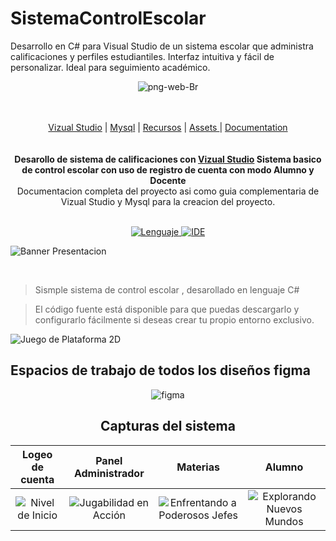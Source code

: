 # SistemaControlEscolar
Desarrollo en C# para Visual Studio de un sistema escolar que administra calificaciones y perfiles estudiantiles. Interfaz intuitiva y fácil de personalizar. Ideal para seguimiento académico.

<div align="center"

![png-web-Br](https://github.com/cano696969/SistemaControlEscolar/assets/158393938/4e0d5a0a-f010-4302-bf96-e79a9e78baee)

</a>
<br/>
<br/>
<div align="center">
    <a href="https://unity.com/games">Vizual Studio</a> |
    <a href="https://github.com/Unity-Technologies">Mysql</a> |
    <a href="https://unity.com/es/education/distance-learning/">Recursos</a> |
    <a href="https://assetstore.unity.com/">Assets </a> |
    <a href="https://docs.unity3d.com/ScriptReference/index.html">Documentation</a>
</div>
</div>

<br/>
<br/>

<div align="center"><strong>Desarollo de sistema de calificaciones con <a href="https://reactjs.org/">Vizual Studio</a> Sistema basico de control escolar con uso de registro de cuenta con modo Alumno y Docente</strong><br>Documentacion completa del proyecto asi como guia complementaria de Vizual Studio y Mysql para la creacion del proyecto.
<br />
<br />

</div>

<p align="center">
  <a href="https://github.com/tu-usuario/tu-proyecto">
    <img src="https://img.shields.io/badge/Lenguaje-C%23-blue?style=for-the-badge&logo=c-sharp" alt="Lenguaje">
  </a>
  <a href="https://visualstudio.microsoft.com/es/">
    <img src="https://img.shields.io/badge/IDE-Visual%20Studio-purple?style=for-the-badge&logo=visual-studio" alt="IDE">
  </a>
</p>



![Banner Presentacion](https://github.com/cano696969/SistemaControlEscolar/assets/158393938/77f94c94-6de3-4eb1-acfe-41ee2f86f806)


<div align="center">

</div>

</div>

<br/>


> Sismple sistema de control escolar , desarollado en lenguaje C#

> El código fuente está disponible para que puedas descargarlo y configurarlo fácilmente si deseas crear tu propio entorno exclusivo.

![Juego de Plataforma 2D](https://ruta/a/tu/gif/animacion.gif)

## Espacios de trabajo de todos los diseños figma


<div align="center">


![figma](https://github.com/cano696969/Unity2D/assets/158393938/32312066-2d7c-4abe-9d4f-9f9a98e9820d)


## Capturas del sistema 

| Logeo de cuenta | Panel Administrador | Materias | Alumno |
| :--------------: | :---------------------: | :-----------------------------: | :-------------------------: |
| ![Nivel de Inicio](https://ruta/a/tu/imagen/nivel-inicio.PNG) | ![Jugabilidad en Acción](https://ruta/a/tu/imagen/jugabilidad-accion.PNG) | ![Enfrentando a Poderosos Jefes](https://ruta/a/tu/imagen/enfrentando-jefes.PNG) | ![Explorando Nuevos Mundos](https://ruta/a/tu/imagen/explorando-mundos.PNG) |



